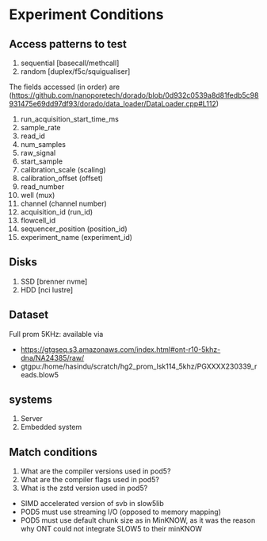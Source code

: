 # Experiment Conditions

## Access patterns to test

1. sequential [basecall/methcall]
2. random [duplex/f5c/squigualiser]

The fields accessed (in order) are (https://github.com/nanoporetech/dorado/blob/0d932c0539a8d81fedb5c98931475e69dd97df93/dorado/data_loader/DataLoader.cpp#L112)
1. run_acquisition_start_time_ms
2. sample_rate
3. read_id
4. num_samples
5. raw_signal
6. start_sample
7. calibration_scale (scaling)
8. calibration_offset (offset)
9. read_number
10. well (mux)
11. channel (channel number)
12. acquisition_id (run_id)
13. flowcell_id
14. sequencer_position (position_id)
15. experiment_name (experiment_id)

## Disks

1. SSD [brenner nvme]
2. HDD [nci lustre]

## Dataset

Full prom 5KHz: available via
- https://gtgseq.s3.amazonaws.com/index.html#ont-r10-5khz-dna/NA24385/raw/
- gtgpu:/home/hasindu/scratch/hg2_prom_lsk114_5khz/PGXXXX230339_reads.blow5

## systems

1. Server
2. Embedded system

## Match conditions

1. What are the compiler versions used in pod5?
2. What are the compiler flags used in pod5?
3. What is the zstd version used in pod5?

- SIMD accelerated version of svb in slow5lib
- POD5 must use streaming I/O (opposed to memory mapping)
- POD5 must use default chunk size as in MinKNOW, as it was the reason why ONT could not integrate SLOW5 to their minKNOW

